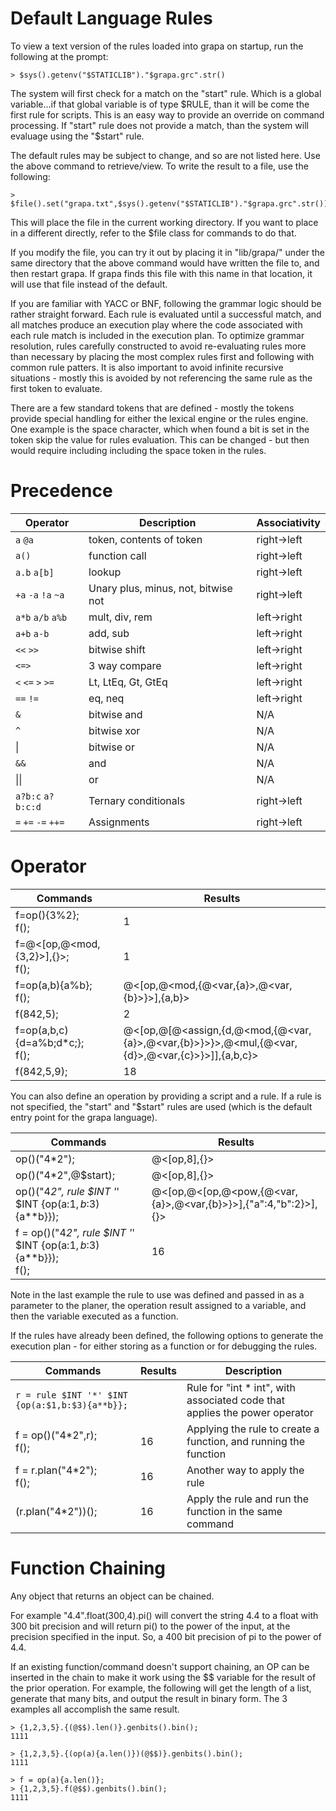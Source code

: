 # Default Language Rules
To view a text version of the rules loaded into grapa on startup, run the following at the prompt:

```
> $sys().getenv("$STATICLIB")."$grapa.grc".str()
```

The system will first check for a match on the "start" rule. Which is a global variable...if that global variable is of type $RULE, than it will be come the first rule for scripts. This is an easy way to provide an override on command processing. If "start" rule does not provide a match, than the system will evaluage using the "$start" rule. 

The default rules may be subject to change, and so are not listed here. Use the above command to retrieve/view.  To write the result to a file, use the following:

```
> $file().set("grapa.txt",$sys().getenv("$STATICLIB")."$grapa.grc".str())
```

This will place the file in the current working directory. If you want to place in a different directly, refer to the $file class for commands to do that.

If you modify the file, you can try it out by placing it in "lib/grapa/" under the same directory that the above command would have written the file to, and then restart grapa. If grapa finds this file with this name in that location, it will use that file instead of the default. 

If you are familiar with YACC or BNF, following the grammar logic should be rather straight forward. Each rule is evaluated until a successful match, and all matches produce an execution play where the code associated with each rule match is included in the execution plan. To optimize grammar resolution, rules carefully constructed to avoid re-evaluating rules more than necessary by placing the most complex rules first and following with common rule patters. It is also important to avoid infinite recursive situations - mostly this is avoided by not referencing the same rule as the first token to evaluate. 

There are a few standard tokens that are defined - mostly the tokens provide special handling for either the lexical engine or the rules engine. One example is the space character, which when found a bit is set in the token skip the value for rules evaluation. This can be changed - but then would require including including the space token in the rules. 

# Precedence

| Operator| Description | Associativity
|--|--|--|
| `a` `@a` | token, contents of token | right->left |
| `a()` | function call | right->left |
| `a.b` `a[b]` | lookup | right->left |
| `+a` `-a` `!a` `~a` | Unary plus, minus, not, bitwise not | right->left |
| `a*b` `a/b` `a%b` | mult, div, rem | left->right |
| `a+b` `a-b` | add, sub | left->right |
| `<<` `>>` | bitwise shift | left->right |
| `<=>` | 3 way compare | left->right |
| `<` `<=` `>` `>=` | Lt, LtEq, Gt, GtEq | left->right |
| `==` `!=` | eq, neq | left->right |
| `&` | bitwise and | N/A |
| `^` | bitwise xor | N/A |
| \| | bitwise or | N/A |
| `&&` | and | N/A |
| \|\| | or | N/A |
| `a?b:c` `a?b:c:d` | Ternary conditionals | right->left |
| `=` `+=` `-=` `++=` | Assignments | right->left |

# Operator

Commands | Results
------------ | -------------
f=op(){3%2};</br>f(); | 1
f=@<[op,@<mod,{3,2}>],{}>;</br>f(); | 1
f=op(a,b){a%b};</br>f(); | @<[op,@<mod,{@<var,{a}>,@<var,{b}>}>],{a,b}>
f(842,5); | 2
f=op(a,b,c){d=a%b;d*c;};</br>f(); | @<[op,@[@<assign,{d,@<mod,{@<var,{a}>,@<var,{b}>}>}>,@<mul,{@<var,{d}>,@<var,{c}>}>]],{a,b,c}>
f(842,5,9); | 18

You can also define an operation by providing a script and a rule. If a rule is not specified, the "start" and "$start" rules are used (which is the default entry point for the grapa language).

Commands | Results
------------ | -------------
op()("4*2"); | @<[op,8],{}>
op()("4*2",@$start); | @<[op,8],{}>
op()("4*2", rule $INT '*' $INT {op(a:$1,b:$3){a**b}}); | @<[op,@<[op,@<pow,{@<var,{a}>,@<var,{b}>}>],{"a":4,"b":2}>],{}>
f = op()("4*2", rule $INT '*' $INT {op(a:$1,b:$3){a**b}});</br>f(); | 16

Note in the last example the rule to use was defined and passed in as a parameter to the planer, the operation result assigned to a variable, and then the variable executed as a function.

If the rules have already been defined, the following options to generate the execution plan - for either storing as a function or for debugging the rules.

Commands | Results | Description
------------ | ------------- | -------------
`r = rule $INT '*' $INT {op(a:$1,b:$3){a**b}};` |  | Rule for "int * int", with associated code that applies the power operator
f = op()("4*2",r);</br>f(); | 16 | Applying the rule to create a function, and running the function
f = r.plan("4*2");</br>f(); | 16 | Another way to apply the rule
(r.plan("4*2"))(); | 16 | Apply the rule and run the function in the same command

# Function Chaining
Any object that returns an object can be chained.

For example "4.4".float(300,4).pi() will convert the string 4.4 to a float with 300 bit precision and will return pi() to the power of the input, at the precision specified in the input. So, a 400 bit precision of pi to the power of 4.4. 

If an existing function/command doesn't support chaining, an OP can be inserted in the chain to make it work using the $$ variable for the result of the prior operation. For example, the following will get the length of a list, generate that many bits, and output the result in binary form. The 3 examples all accomplish the same result.
```
> {1,2,3,5}.{(@$$).len()}.genbits().bin();
1111

> {1,2,3,5}.{(op(a){a.len()})(@$$)}.genbits().bin();
1111

> f = op(a){a.len()};
> {1,2,3,5}.f(@$$).genbits().bin();
1111
```

